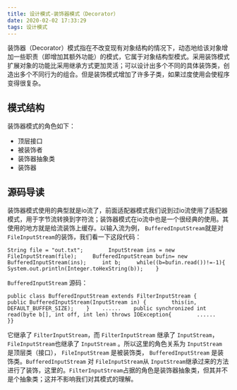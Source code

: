 ```yaml
---
title: 设计模式-装饰器模式（Decorator）
date: 2020-02-02 17:33:29
tags: 设计模式
---
```


装饰器（Decorator）模式指在不改变现有对象结构的情况下，动态地给该对象增加一些职责（即增加其额外功能）的模式，它属于对象结构型模式。采用装饰模式扩展对象的功能比采用继承方式更加灵活；可以设计出多个不同的具体装饰类，创造出多个不同行为的组合。但是装饰模式增加了许多子类，如果过度使用会使程序变得很复杂。

<!--more-->

## 模式结构

装饰器模式的角色如下：

- 顶层接口
- 被装饰者
- 装饰器抽象类
- 装饰器

## 源码导读

装饰器模式使用的典型就是io流了，前面适配器模式我们说到过io流使用了适配器模式，用于字节流转换到字符流；装饰器模式在io流中也是一个很经典的使用。其使用的地方就是给流装饰上缓存。以输入流为例， `BufferedInputStream`就是对 `FileInputStream`的装饰，我们看一下这段代码：

```
String file = "out.txt";        InputStream ins = new FileInputStream(file);     BufferedInputStream bufin= new BufferedInputStream(ins);     int b;     while((b=bufin.read())!=-1){         System.out.println(Integer.toHexString(b));    }
```

`BufferedInputStream` 源码：

```
public class BufferedInputStream extends FilterInputStream {     public BufferedInputStream(InputStream in) {        this(in, DEFAULT_BUFFER_SIZE);    }    ......    public synchronized int read(byte b[], int off, int len) throws IOException{        ......    }}
```

它继承了 `FilterInputStream`，而 `FilterInputStream` 继承了 `InputStream`， `FileInputStream`也继承了 `InputStream` 。所以这里的角色关系为 `InputStream` 是顶层类（接口）， `FileInputStream` 是被装饰类， `BufferedInputStream` 是装饰类。`BufferedInputStream` 对 `FileInputStream`从 `InputStream`继承过来的方法进行了装饰，这里的。`FilterInputStream`占据的角色是装饰器抽象类，但其并不是个抽象类；这并不影响我们对其模式的理解。
